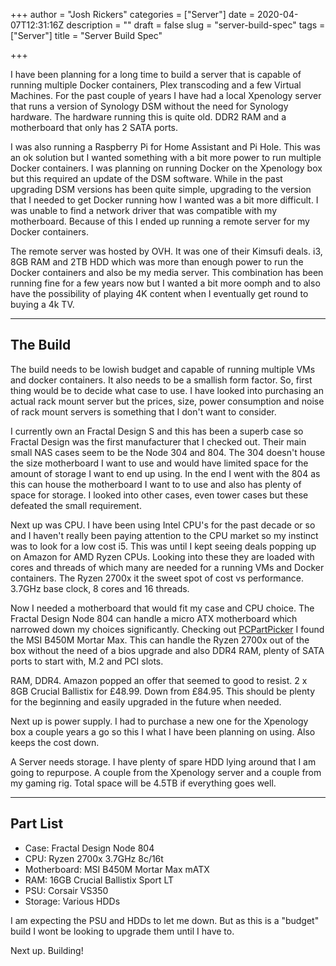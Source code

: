 +++
author = "Josh Rickers"
categories = ["Server"]
date = 2020-04-07T12:31:16Z
description = ""
draft = false
slug = "server-build-spec"
tags = ["Server"]
title = "Server Build Spec"

+++


I have been planning for a long time to build a server that is capable of running multiple Docker containers, Plex transcoding and a few Virtual Machines. For the past couple of years I have had a local Xpenology server that runs a version of Synology DSM without the need for Synology hardware. The hardware running this is quite old. DDR2 RAM and a motherboard that only has 2 SATA ports.

I was also running a Raspberry Pi for Home Assistant and Pi Hole. This was an ok solution but I wanted something with a bit more power to run multiple Docker containers. I was planning on running Docker on the Xpenology box but this required an update of the DSM software. While in the past upgrading DSM versions has been quite simple, upgrading to the version that I needed to get Docker running how I wanted was a bit more difficult. I was unable to find a network driver that was compatible with my motherboard. Because of this I ended up running a remote server for my Docker containers.

The remote server was hosted by OVH. It was one of their Kimsufi deals. i3, 8GB RAM and 2TB HDD which was more than enough power to run the Docker containers and also be my media server. This combination has been running fine for a few years now but I wanted a bit more oomph and to also have the possibility of playing 4K content when I eventually get round to buying a 4k TV.

---

## The Build

The build needs to be lowish budget and capable of running multiple VMs and docker containers. It also needs to be a smallish form factor. So, first thing would be to decide what case to use. I have looked into purchasing an actual rack mount server but the prices, size, power consumption and noise of  rack mount servers is something that I don't want to consider.

I currently own an Fractal Design S and this has been a superb case so Fractal Design was the first manufacturer that I checked out. Their main small NAS cases  seem to be the Node 304 and 804. The 304 doesn't house the size motherboard I want to use and would have limited space for the amount of storage I want to end up using. In the end I went with the 804 as this can house the motherboard I want to to use and also has plenty of space for storage. I looked into other cases, even tower cases but these defeated the small requirement.

Next up was CPU. I have been using Intel CPU's for the past decade or so and I haven't really been paying attention to the CPU market so my instinct was to look for a low cost i5. This was until I kept seeing deals popping up on Amazon for AMD Ryzen CPUs. Looking into these they are loaded with cores and threads of which many are needed for a running VMs and Docker containers. The Ryzen 2700x it the sweet spot of cost vs performance. 3.7GHz base clock, 8 cores and 16 threads.

Now I needed a motherboard that would fit my case and CPU choice. The Fractal Design Node 804 can handle a micro ATX motherboard which narrowed down my choices significantly. Checking out [PCPartPicker](https://pcpartpicker.com/) I found the MSI B450M Mortar Max. This can handle the Ryzen 2700x out of the box without the need of a bios upgrade and also DDR4 RAM, plenty of SATA ports to start with, M.2 and PCI slots.

RAM, DDR4. Amazon popped an offer that seemed to good to resist. 2 x 8GB Crucial Ballistix for £48.99. Down from £84.95. This should be plenty for the beginning and easily upgraded in the future when needed.

Next up is power supply. I had to purchase a new one for the Xpenology box a couple years a go so this I what I have been planning on using. Also keeps the cost down.

A Server needs storage. I have plenty of spare HDD lying around that I am going to repurpose. A couple from the Xpenology server and a couple from my gaming rig. Total space will be 4.5TB if everything goes well.

---

## Part List

* Case: Fractal Design Node 804
* CPU: Ryzen 2700x 3.7GHz 8c/16t
* Motherboard: MSI B450M Mortar Max mATX
* RAM: 16GB Crucial Ballistix Sport LT
* PSU: Corsair VS350
* Storage: Various HDDs

I am expecting the PSU and HDDs to  let me down. But as this is a "budget" build I wont be looking to upgrade them until I have to.

Next up. Building!

